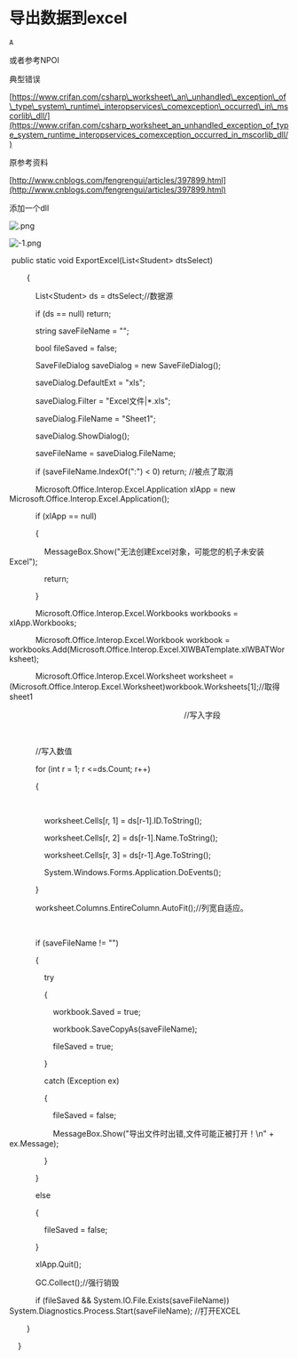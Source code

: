 # 导出数据到excel

`A`

或者参考NPOI

典型错误

[https://www.crifan.com/csharp\_worksheet\_an\_unhandled\_exception\_of\_type\_system\_runtime\_interopservices\_comexception\_occurred\_in\_mscorlib\_dll/](https://www.crifan.com/csharp_worksheet_an_unhandled_exception_of_type_system_runtime_interopservices_comexception_occurred_in_mscorlib_dll/)

原参考资料

[http://www.cnblogs.com/fengrengui/articles/397899.html](http://www.cnblogs.com/fengrengui/articles/397899.html)

添加一个dll

![.png](image/.png)

![-1.png](image/-1.png)

 public static void ExportExcel\(List\<Student\> dtsSelect\)

        {

            List\<Student\> ds = dtsSelect;//数据源

            if \(ds == null\) return;

            string saveFileName = "";

            bool fileSaved = false;

            SaveFileDialog saveDialog = new SaveFileDialog\(\);

            saveDialog.DefaultExt = "xls";

            saveDialog.Filter = "Excel文件|\*.xls";

            saveDialog.FileName = "Sheet1";

            saveDialog.ShowDialog\(\);

            saveFileName = saveDialog.FileName;

            if \(saveFileName.IndexOf\(":"\) \< 0\) return; //被点了取消

            Microsoft.Office.Interop.Excel.Application xlApp = new Microsoft.Office.Interop.Excel.Application\(\);

            if \(xlApp == null\)

            {

                MessageBox.Show\("无法创建Excel对象，可能您的机子未安装Excel"\);

                return;

            }

            Microsoft.Office.Interop.Excel.Workbooks workbooks = xlApp.Workbooks;

            Microsoft.Office.Interop.Excel.Workbook workbook = workbooks.Add\(Microsoft.Office.Interop.Excel.XlWBATemplate.xlWBATWorksheet\);

            Microsoft.Office.Interop.Excel.Worksheet worksheet = \(Microsoft.Office.Interop.Excel.Worksheet\)workbook.Worksheets\[1\];//取得sheet1

                                                                                //写入字段

          

            //写入数值

            for \(int r = 1; r \<=ds.Count; r\+\+\)

            {

             

                worksheet.Cells\[r, 1\] = ds\[r\-1\].ID.ToString\(\);

                worksheet.Cells\[r, 2\] = ds\[r\-1\].Name.ToString\(\);

                worksheet.Cells\[r, 3\] = ds\[r\-1\].Age.ToString\(\);

                System.Windows.Forms.Application.DoEvents\(\);

            }

            worksheet.Columns.EntireColumn.AutoFit\(\);//列宽自适应。

          

            if \(saveFileName \!= ""\)

            {

                try

                {

                    workbook.Saved = true;

                    workbook.SaveCopyAs\(saveFileName\);

                    fileSaved = true;

                }

                catch \(Exception ex\)

                {

                    fileSaved = false;

                    MessageBox.Show\("导出文件时出错,文件可能正被打开！\\n" \+ ex.Message\);

                }

            }

            else

            {

                fileSaved = false;

            }

            xlApp.Quit\(\);

            GC.Collect\(\);//强行销毁

            if \(fileSaved && System.IO.File.Exists\(saveFileName\)\) System.Diagnostics.Process.Start\(saveFileName\); //打开EXCEL

        }

    }
